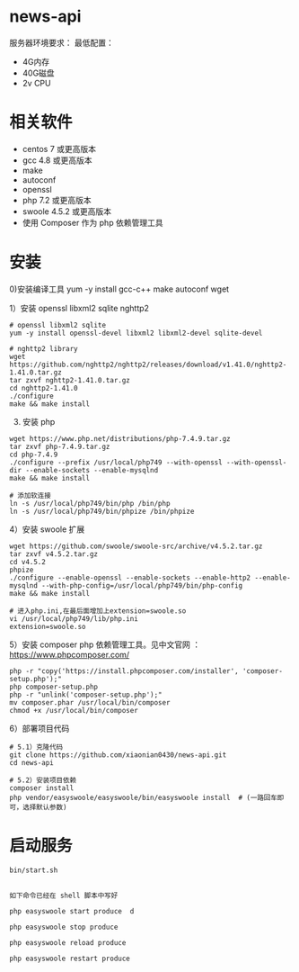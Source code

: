 # news-api

服务器环境要求：
最低配置：
- 4G内存
- 40G磁盘
- 2v CPU

# 相关软件

- centos 7 或更高版本
- gcc 4.8 或更高版本
- make
- autoconf
- openssl
- php 7.2 或更高版本
- swoole 4.5.2 或更高版本
- 使用 Composer 作为 php 依赖管理工具


# 安装

0)安装编译工具
yum -y install gcc-c++ make autoconf wget 

1）安装 openssl libxml2 sqlite nghttp2
```
# openssl libxml2 sqlite
yum -y install openssl-devel libxml2 libxml2-devel sqlite-devel

# nghttp2 library
wget https://github.com/nghttp2/nghttp2/releases/download/v1.41.0/nghttp2-1.41.0.tar.gz
tar zxvf nghttp2-1.41.0.tar.gz
cd nghttp2-1.41.0
./configure
make && make install
```


3) 安装 php
```
wget https://www.php.net/distributions/php-7.4.9.tar.gz
tar zxvf php-7.4.9.tar.gz
cd php-7.4.9
./configure --prefix /usr/local/php749 --with-openssl --with-openssl-dir --enable-sockets --enable-mysqlnd
make && make install

# 添加软连接
ln -s /usr/local/php749/bin/php /bin/php
ln -s /usr/local/php749/bin/phpize /bin/phpize
```


4）安装 swoole 扩展
```
wget https://github.com/swoole/swoole-src/archive/v4.5.2.tar.gz
tar zxvf v4.5.2.tar.gz
cd v4.5.2
phpize
./configure --enable-openssl --enable-sockets --enable-http2 --enable-mysqlnd --with-php-config=/usr/local/php749/bin/php-config
make && make install

# 进入php.ini,在最后面增加上extension=swoole.so
vi /usr/local/php749/lib/php.ini
extension=swoole.so
```

5）安装 composer php 依赖管理工具。见中文官网 ： https://www.phpcomposer.com/
```
php -r "copy('https://install.phpcomposer.com/installer', 'composer-setup.php');"
php composer-setup.php
php -r "unlink('composer-setup.php');"
mv composer.phar /usr/local/bin/composer
chmod +x /usr/local/bin/composer
```


6）部署项目代码

```
# 5.1）克隆代码
git clone https://github.com/xiaonian0430/news-api.git
cd news-api

# 5.2）安装项目依赖
composer install
php vendor/easyswoole/easyswoole/bin/easyswoole install  # (一路回车即可，选择默认参数)
```


# 启动服务
```
bin/start.sh


如下命令已经在 shell 脚本中写好

php easyswoole start produce  d

php easyswoole stop produce

php easyswoole reload produce

php easyswoole restart produce
```